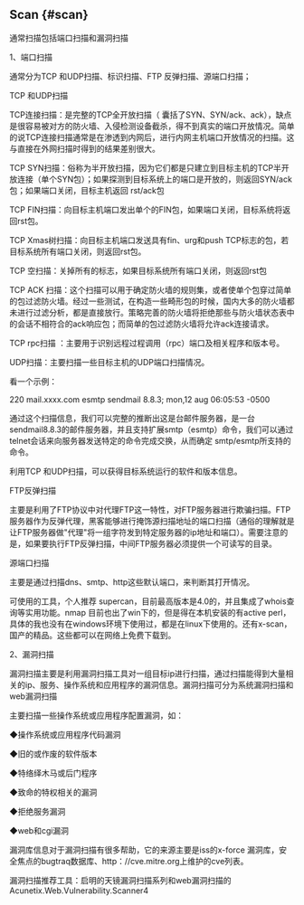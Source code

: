 ## Scan {#scan}

通常扫描包括端口扫描和漏洞扫描

1、端口扫描

通常分为TCP 和UDP扫描、标识扫描、FTP 反弹扫描、源端口扫描；

TCP 和UDP扫描

TCP连接扫描：是完整的TCP全开放扫描（ 囊括了SYN、SYN/ack、ack），缺点是很容易被对方的防火墙、入侵检测设备截杀，得不到真实的端口开放情况。简单的说TCP连接扫描通常是在渗透到内网后，进行内网主机端口开放情况的扫描。这与直接在外网扫描时得到的结果差别很大。

TCP SYN扫描：俗称为半开放扫描，因为它们都是只建立到目标主机的TCP半开放连接（单个SYN包）；如果探测到目标系统上的端口是开放的，则返回SYN/ack包；如果端口关闭，目标主机返回 rst/ack包

TCP FIN扫描：向目标主机端口发出单个的FIN包，如果端口关闭，目标系统将返回rst包。

TCP Xmas树扫描：向目标主机端口发送具有fin、urg和push TCP标志的包，若目标系统所有端口关闭，则返回rst包。

TCP 空扫描：关掉所有的标志，如果目标系统所有端口关闭，则返回rst包

TCP ACK 扫描：这个扫描可以用于确定防火墙的规则集，或者使单个包穿过简单的包过滤防火墙。经过一些测试，在构造一些畸形包的时候，国内大多的防火墙都未进行过滤分析，都是直接放行。策略完善的防火墙将拒绝那些与防火墙状态表中的会话不相符合的ack响应包；而简单的包过滤防火墙将允许ack连接请求。

TCP rpc扫描 ：主要用于识别远程过程调用（rpc）端口及相关程序和版本号。

UDP扫描：主要扫描一些目标主机的UDP端口扫描情况。

看一个示例：

220 mail.xxxx.com  esmtp  sendmail 8.8.3; mon,12  aug 06:05:53 -0500

通过这个扫描信息，我们可以完整的推断出这是台邮件服务器，是一台sendmail8.8.3的邮件服务器，并且支持扩展smtp（esmtp）命令，我们可以通过telnet会话来向服务器发送特定的命令完成交换，从而确定 smtp/esmtp所支持的命令。

利用TCP 和UDP扫描，可以获得目标系统运行的软件和版本信息。

FTP反弹扫描

主要是利用了FTP协议中对代理FTP这一特性，对FTP服务器进行欺骗扫描。FTP服务器作为反弹代理，黑客能够进行掩饰源扫描地址的端口扫描（通俗的理解就是让FTP服务器做&quot;代理&quot;将一组字符发到特定服务器的ip地址和端口）。需要注意的是，如果要执行FTP反弹扫描，中间FTP服务器必须提供一个可读写的目录。

源端口扫描

主要是通过扫描dns、smtp、http这些默认端口，来判断其打开情况。

可使用的工具，个人推荐 supercan，目前最高版本是4.0的，并且集成了whois查询等实用功能。nmap 目前也出了win下的，但是得在本机安装的有active perl，具体的我也没有在windows环境下使用过，都是在linux下使用的。还有x-scan，国产的精品。这些都可以在网络上免费下载到。

2、漏洞扫描

漏洞扫描主要是利用漏洞扫描工具对一组目标ip进行扫描，通过扫描能得到大量相关的ip、服务、操作系统和应用程序的漏洞信息。漏洞扫描可分为系统漏洞扫描和web漏洞扫描

主要扫描一些操作系统或应用程序配置漏洞，如：

◆操作系统或应用程序代码漏洞

◆旧的或作废的软件版本

◆特络绎木马或后门程序

◆致命的特权相关的漏洞

◆拒绝服务漏洞

◆web和cgi漏洞

漏洞库信息对于漏洞扫描有很多帮助，它的来源主要是iss的x-force 漏洞库，安全焦点的bugtraq数据库、http：//cve.mitre.org上维护的cve列表。

漏洞扫描推荐工具：启明的天镜漏洞扫描系列和web漏洞扫描的Acunetix.Web.Vulnerability.Scanner4